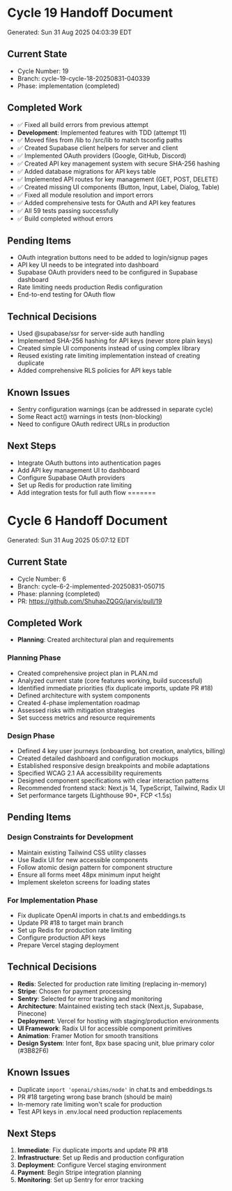 # Cycle 19 Handoff Document

Generated: Sun 31 Aug 2025 04:03:39 EDT

## Current State
- Cycle Number: 19
- Branch: cycle-19-cycle-18-20250831-040339
- Phase: implementation (completed)

## Completed Work
- ✅ Fixed all build errors from previous attempt
- **Development**: Implemented features with TDD (attempt 11)
- ✅ Moved files from /lib to /src/lib to match tsconfig paths
- ✅ Created Supabase client helpers for server and client
- ✅ Implemented OAuth providers (Google, GitHub, Discord)
- ✅ Created API key management system with secure SHA-256 hashing
- ✅ Added database migrations for API keys table
- ✅ Implemented API routes for key management (GET, POST, DELETE)
- ✅ Created missing UI components (Button, Input, Label, Dialog, Table)
- ✅ Fixed all module resolution and import errors
- ✅ Added comprehensive tests for OAuth and API key features
- ✅ All 59 tests passing successfully
- ✅ Build completed without errors

## Pending Items
- OAuth integration buttons need to be added to login/signup pages
- API key UI needs to be integrated into dashboard
- Supabase OAuth providers need to be configured in Supabase dashboard
- Rate limiting needs production Redis configuration
- End-to-end testing for OAuth flow

## Technical Decisions
- Used @supabase/ssr for server-side auth handling
- Implemented SHA-256 hashing for API keys (never store plain keys)
- Created simple UI components instead of using complex library
- Reused existing rate limiting implementation instead of creating duplicate
- Added comprehensive RLS policies for API keys table

## Known Issues
- Sentry configuration warnings (can be addressed in separate cycle)
- Some React act() warnings in tests (non-blocking)
- Need to configure OAuth redirect URLs in production

## Next Steps
- Integrate OAuth buttons into authentication pages
- Add API key management UI to dashboard
- Configure Supabase OAuth providers
- Set up Redis for production rate limiting
- Add integration tests for full auth flow
=======
# Cycle 6 Handoff Document

Generated: Sun 31 Aug 2025 05:07:12 EDT

## Current State
- Cycle Number: 6
- Branch: cycle-6-2-implemented-20250831-050715
- Phase: planning (completed)
- PR: https://github.com/ShuhaoZQGG/jarvis/pull/19

## Completed Work
<!-- Updated by each agent as they complete their phase -->
- **Planning**: Created architectural plan and requirements
### Planning Phase
- Created comprehensive project plan in PLAN.md
- Analyzed current state (core features working, build successful)
- Identified immediate priorities (fix duplicate imports, update PR #18)
- Defined architecture with system components
- Created 4-phase implementation roadmap
- Assessed risks with mitigation strategies
- Set success metrics and resource requirements

### Design Phase
- Defined 4 key user journeys (onboarding, bot creation, analytics, billing)
- Created detailed dashboard and configuration mockups
- Established responsive design breakpoints and mobile adaptations
- Specified WCAG 2.1 AA accessibility requirements
- Designed component specifications with clear interaction patterns
- Recommended frontend stack: Next.js 14, TypeScript, Tailwind, Radix UI
- Set performance targets (Lighthouse 90+, FCP <1.5s)

## Pending Items
<!-- Items that need attention in the next phase or cycle -->
### Design Constraints for Development
- Maintain existing Tailwind CSS utility classes
- Use Radix UI for new accessible components
- Follow atomic design pattern for component structure
- Ensure all forms meet 48px minimum input height
- Implement skeleton screens for loading states

### For Implementation Phase
- Fix duplicate OpenAI imports in chat.ts and embeddings.ts
- Update PR #18 to target main branch
- Set up Redis for production rate limiting
- Configure production API keys
- Prepare Vercel staging deployment

## Technical Decisions
<!-- Important technical decisions made during this cycle -->
- **Redis**: Selected for production rate limiting (replacing in-memory)
- **Stripe**: Chosen for payment processing
- **Sentry**: Selected for error tracking and monitoring
- **Architecture**: Maintained existing tech stack (Next.js, Supabase, Pinecone)
- **Deployment**: Vercel for hosting with staging/production environments
- **UI Framework**: Radix UI for accessible component primitives
- **Animation**: Framer Motion for smooth transitions
- **Design System**: Inter font, 8px base spacing unit, blue primary color (#3B82F6)

## Known Issues
<!-- Issues discovered but not yet resolved -->
- Duplicate `import 'openai/shims/node'` in chat.ts and embeddings.ts
- PR #18 targeting wrong base branch (should be main)
- In-memory rate limiting won't scale for production
- Test API keys in .env.local need production replacements

## Next Steps
<!-- Clear action items for the next agent/cycle -->
1. **Immediate**: Fix duplicate imports and update PR #18
2. **Infrastructure**: Set up Redis and production configuration
3. **Deployment**: Configure Vercel staging environment
4. **Payment**: Begin Stripe integration planning
5. **Monitoring**: Set up Sentry for error tracking
